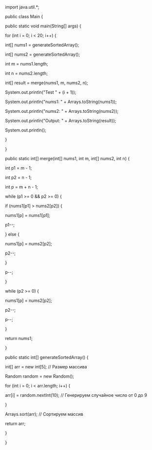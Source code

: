 ﻿import java.util.\*;

public class Main {

public static void main(String[] args) {

for (int i = 0; i < 20; i++) {

int[] nums1 = generateSortedArray();

int[] nums2 = generateSortedArray();

int m = nums1.length;

int n = nums2.length;

int[] result = merge(nums1, m, nums2, n);

System.out.println("Test " + (i + 1));

System.out.println("nums1: " + Arrays.toString(nums1));

System.out.println("nums2: " + Arrays.toString(nums2));

System.out.println("Output: " + Arrays.toString(result));

System.out.println();

}

}

public static int[] merge(int[] nums1, int m, int[] nums2, int n) {

int p1 = m - 1;

int p2 = n - 1;

int p = m + n - 1;

while (p1 >= 0 && p2 >= 0) {

if (nums1[p1] > nums2[p2]) {

nums1[p] = nums1[p1];

p1--;

} else {

nums1[p] = nums2[p2];

p2--;

}

p--;

}

while (p2 >= 0) {

nums1[p] = nums2[p2];

p2--;

p--;

}

return nums1;

}

public static int[] generateSortedArray() {

int[] arr = new int[5]; // Размер массива

Random random = new Random();

for (int i = 0; i < arr.length; i++) {

arr[i] = random.nextInt(10); // Генерируем случайное число от 0 до 9

}

Arrays.sort(arr); // Сортируем массив

return arr;

}

}
